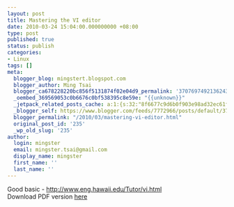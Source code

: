 ```yaml
---
layout: post
title: Mastering the VI editor
date: 2010-03-24 15:04:00.000000000 +08:00
type: post
published: true
status: publish
categories:
- Linux
tags: []
meta:
  blogger_blog: mingstert.blogspot.com
  blogger_author: Ming Tsai
  blogger_ca678228220bc856f5131874f02e04d9_permalink: '3707697492136243000'
  _oembed_369569053c0b6676c0bf538395c8e59e: "{{unknown}}"
  _jetpack_related_posts_cache: a:1:{s:32:"8f6677c9d6b0f903e98ad32ec61f8deb";a:2:{s:7:"expires";i:1455261290;s:7:"payload";a:3:{i:0;a:1:{s:2:"id";i:563;}i:1;a:1:{s:2:"id";i:123;}i:2;a:1:{s:2:"id";i:221;}}}}
  _blogger_self: https://www.blogger.com/feeds/7772966/posts/default/3707697492136243000
  blogger_permalink: "/2010/03/mastering-vi-editor.html"
  original_post_id: '235'
  _wp_old_slug: '235'
author:
  login: mingster
  email: mingster.tsai@gmail.com
  display_name: mingster
  first_name: ''
  last_name: ''
---
```

<p>Good basic - <a href="http://www.eng.hawaii.edu/Tutor/vi.html">http://www.eng.hawaii.edu/Tutor/vi.html</a><br />Download PDF version <a href="http://www.eng.hawaii.edu/Tutor/vi.pdf">here</a></p>
